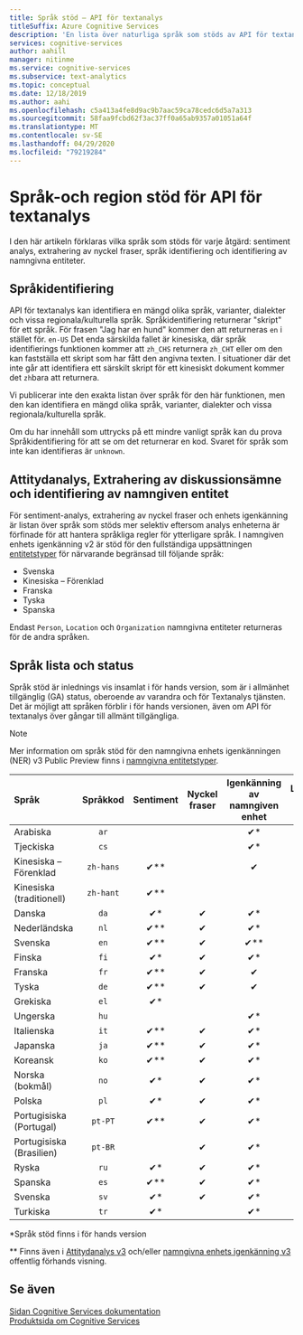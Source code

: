 ```yaml
---
title: Språk stöd – API för textanalys
titleSuffix: Azure Cognitive Services
description: 'En lista över naturliga språk som stöds av API för textanalys. I den här artikeln förklaras vilka språk som stöds för varje åtgärd: sentiment analys, extrahering av nyckel fraser, språk identifiering och enhets igenkänning.'
services: cognitive-services
author: aahill
manager: nitinme
ms.service: cognitive-services
ms.subservice: text-analytics
ms.topic: conceptual
ms.date: 12/18/2019
ms.author: aahi
ms.openlocfilehash: c5a413a4fe8d9ac9b7aac59ca78cedc6d5a7a313
ms.sourcegitcommit: 58faa9fcbd62f3ac37ff0a65ab9357a01051a64f
ms.translationtype: MT
ms.contentlocale: sv-SE
ms.lasthandoff: 04/29/2020
ms.locfileid: "79219284"
---
```

# <a name="language-and-region-support-for-the-text-analytics-api"></a>Språk-och region stöd för API för textanalys

I den här artikeln förklaras vilka språk som stöds för varje åtgärd: sentiment analys, extrahering av nyckel fraser, språk identifiering och identifiering av namngivna entiteter.

## <a name="language-detection"></a>Språkidentifiering

API för textanalys kan identifiera en mängd olika språk, varianter, dialekter och vissa regionala/kulturella språk.  Språkidentifiering returnerar "skript" för ett språk. För frasen "Jag har en hund" kommer den att returneras `en` i stället för. `en-US` Det enda särskilda fallet är kinesiska, där språk identifierings funktionen kommer att `zh_CHS` returnera `zh_CHT` eller om den kan fastställa ett skript som har fått den angivna texten. I situationer där det inte går att identifiera ett särskilt skript för ett kinesiskt dokument kommer det `zh`bara att returnera.

Vi publicerar inte den exakta listan över språk för den här funktionen, men den kan identifiera en mängd olika språk, varianter, dialekter och vissa regionala/kulturella språk. 

Om du har innehåll som uttrycks på ett mindre vanligt språk kan du prova Språkidentifiering för att se om det returnerar en kod. Svaret för språk som inte kan identifieras är `unknown`.

## <a name="sentiment-analysis-key-phrase-extraction-and-named-entity-recognition"></a>Attitydanalys, Extrahering av diskussionsämne och identifiering av namngiven entitet

För sentiment-analys, extrahering av nyckel fraser och enhets igenkänning är listan över språk som stöds mer selektiv eftersom analys enheterna är förfinade för att hantera språkliga regler för ytterligare språk. I namngiven enhets igenkänning v2 är stöd för den fullständiga uppsättningen [entitetstyper](how-tos/text-analytics-how-to-entity-linking.md#named-entity-recognition-versions-and-features) för närvarande begränsad till följande språk: 
* Svenska
* Kinesiska – Förenklad
* Franska
* Tyska
* Spanska

Endast `Person`, `Location` och `Organization` namngivna entiteter returneras för de andra språken.

## <a name="language-list-and-status"></a>Språk lista och status

Språk stöd är inlednings vis insamlat i för hands version, som är i allmänhet tillgänglig (GA) status, oberoende av varandra och för Textanalys tjänsten. Det är möjligt att språken förblir i för hands versionen, även om API för textanalys över gångar till allmänt tillgängliga.

> [!NOTE]
> Mer information om språk stöd för den namngivna enhets igenkänningen (NER) v3 Public Preview finns i [namngivna entitetstyper](named-entity-types.md).

| Språk              | Språkkod | Sentiment | Nyckel fraser | Igenkänning av namngiven enhet | Länkning av entitet |       Obs!        |
|:----------------------|:-------------:|:---------:|:-----------:|:------------------------:|:--------------:|:------------------:|
| Arabiska                |     `ar`      |           |             |           ✔\*           |                |                    |
| Tjeckiska                 |     `cs`      |           |             |           ✔\*           |                |                    |
| Kinesiska – Förenklad    |   `zh-hans`   |  ✔\*\*   |             |            ✔             |                | `zh`även godkänd                   |
| Kinesiska (traditionell)   |   `zh-hant`   |  ✔\*\*   |             |                          |                |                    |
| Danska                |     `da`      |   ✔\*    |      ✔      |           ✔\*           |                |                    |
| Nederländska                 |     `nl`      |   ✔\**   |      ✔      |           ✔\*           |                |                    |
| Svenska               |     `en`      |   ✔\**   |      ✔      |          ✔\*\*          |     ✔\**      |                    |
| Finska               |     `fi`      |   ✔\*    |      ✔      |           ✔\*           |                |                    |
| Franska                |     `fr`      |   ✔\**   |      ✔      |            ✔             |                |                    |
| Tyska                |     `de`      |   ✔\**   |      ✔      |            ✔             |                |                    |
| Grekiska                 |     `el`      |   ✔\*    |             |                          |                |                    |
| Ungerska             |     `hu`      |           |             |           ✔\*           |                |                    |
| Italienska               |     `it`      |   ✔\**   |      ✔      |           ✔\*           |                |                    |
| Japanska              |     `ja`      |   ✔\**   |      ✔      |           ✔\*           |                |                    |
| Koreansk                |     `ko`      |   ✔\*\*  |      ✔      |           ✔\*           |                |                    |
| Norska (bokmål)   |     `no`      |   ✔\*    |      ✔      |           ✔\*           |                | `nb`även godkänd                   |
| Polska                |     `pl`      |   ✔\*    |      ✔      |           ✔\*           |                |                    |
| Portugisiska (Portugal) |    `pt-PT`    |   ✔\**    |      ✔      |           ✔\*           |                | `pt`även godkänd |
| Portugisiska (Brasilien)   |    `pt-BR`    |           |      ✔      |           ✔\*           |                |                    |
| Ryska               |     `ru`      |   ✔\*    |      ✔      |           ✔\*           |                |                    |
| Spanska               |     `es`      |   ✔\**    |      ✔      |           ✔\*           |     ✔\**      |                    |
| Svenska               |     `sv`      |   ✔\*    |      ✔      |           ✔\*           |                |                    |
| Turkiska               |     `tr`      |   ✔\*    |             |           ✔\*           |                |                    |

\*Språk stöd finns i för hands version

\** Finns även i [Attitydanalys v3](https://docs.microsoft.com/azure/cognitive-services/text-analytics/how-tos/text-analytics-how-to-sentiment-analysis#sentiment-analysis-versions-and-features) och/eller [namngivna enhets igenkänning v3](how-tos/text-analytics-how-to-entity-linking.md#named-entity-recognition-versions-and-features) offentlig förhands visning.

## <a name="see-also"></a>Se även

[Sidan Cognitive Services dokumentation](https://docs.microsoft.com/azure/cognitive-services/)   
[Produktsida om Cognitive Services](https://azure.microsoft.com/services/cognitive-services/)
